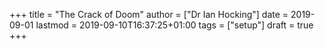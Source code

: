 +++
title = "The Crack of Doom"
author = ["Dr Ian Hocking"]
date = 2019-09-01
lastmod = 2019-09-10T16:37:25+01:00
tags = ["setup"]
draft = true
+++

